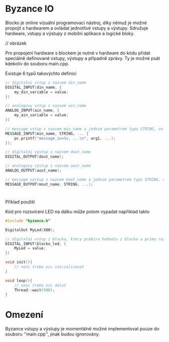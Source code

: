 # Byzance IO

Blocko je online vizuální programovací nástroj, díky němuž je možné propojit s hardwarem a ovládat jednotlivé vstupy a výstupy. Sdružuje hardware, vstupy a výstupy z mobilní aplikace a logické bloky.

// obrázek

Pro propojení hardware s blockem je nutné v hardware do kódu přidat speciálně definované vstupy, výstupy a případně zprávy. Ty je možné psát kdekoliv do souboru main.cpp.



Existuje 6 typů takovýchto definicí

```cpp
// digitalni vstup s nazvem din_name
DIGITAL_INPUT(din_name, {
    my_din_variable = value;
})

// analogovy vstup s nazvem ain_name
ANALOG_INPUT(ain_name, {
    my_ain_variable = value;
})

// message vstup s nazvem min_name a jednim parametrem typu STRING, volitelne jsou dalsi parametry
MESSAGE_INPUT(min_name, STRING, ... {
    pc.printf("message_in=%s, ...\n", arg1, ...);
});

// digitalni výstup s nazvem dout_name
DIGITAL_OUTPUT(dout_name);

// analogovy výstup s nazvem aout_name
ANALOG_OUTPUT(aout_name);

// message výstup s nazvem mout_name a jednim parametrem typu STRING, volitelne jsou dalsi parametry
MESSAGE_OUTPUT(mout_name, STRING, ...);
```

# Příklad použití 

Kód pro rozsvícení LED na dálku může potom vypadat například takto

```cpp
#include "byzance.h"

DigitalOut MyLed(X00);

// digitalni vstup z blocka, ktery prebira hodnotu z blocka a primo rozsvicuje LED
DIGITAL_INPUT(blocko_led, {
    MyLed = value;
})

void init(){
    // neni treba nic inicializovat
}

void loop(){
    // neni treba nic delat
    Thread::wait(500);
}
```

# Omezení

Byzance vstupy a výstupy je momentálně možné implementovat pouze do souboru ''main.cpp'', jinak budou ignorovány.

